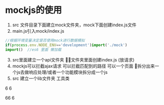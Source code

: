 # mockjs的使用
1. src 文件目录下面建立mock文件夹，mock下面创建index.js文件
2. main.js引入mock/index.js 
```js 
//根据环境变量决定是否使用mock进行数据模拟 
if(process.env.NODE_ENV=='development')import('./mock')
import()  //es6 里面 懒加载  
```
3. src里面建立一个api文件夹 文件夹里面创建index.js (放请求)
4. mockjs可以拦截ajax请求 可以拦截匹配到的路径 可以一个页面 拆分出来一个js去做响应处理/或者一个功能模块拆分成一个js
5. src 建立一个lib文件夹 工具类 

6
6

66
6
